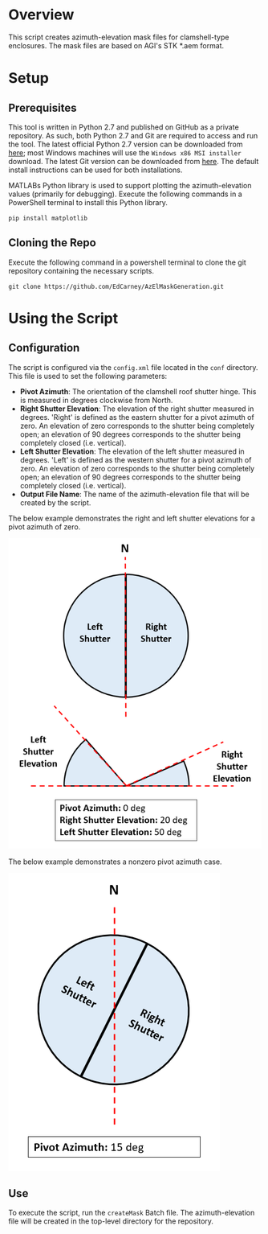 # Overview
This script creates azimuth-elevation mask files for clamshell-type enclosures. The mask files are based on AGI's STK *.aem format.

# Setup
## Prerequisites
This tool is written in Python 2.7 and published on GitHub as a private repository. As such, both Python 2.7 and Git are required to access and run the tool. The latest official Python 2.7 version can be downloaded from [here](https://www.python.org/downloads/release/python-2717/ "Python"); most Windows machines will use the `Windows x86 MSI installer` download. The latest Git version can be downloaded from [here](https://git-scm.com/downloads "Git"). The default install instructions can be used for both installations.

MATLABs Python library is used to support plotting the azimuth-elevation values (primarily for debugging). Execute the following commands in a PowerShell terminal to install this Python library.
```
pip install matplotlib
```

## Cloning the Repo
Execute the following command in a powershell terminal to clone the git repository containing the necessary scripts.
```
git clone https://github.com/EdCarney/AzElMaskGeneration.git
```

# Using the Script
## Configuration
The script is configured via the `config.xml` file located in the `conf` directory. This file is used to set the following parameters:
* **Pivot Azimuth**: The orientation of the clamshell roof shutter hinge. This is measured in degrees clockwise from North.
* **Right Shutter Elevation**: The elevation of the right shutter measured in degrees. 'Right' is defined as the eastern shutter for a pivot azimuth of zero. An elevation of zero corresponds to the shutter being completely open; an elevation of 90 degrees corresponds to the shutter being completely closed (i.e. vertical).
* **Left Shutter Elevation**: The elevation of the left shutter measured in degrees. 'Left' is defined as the western shutter for a pivot azimuth of zero. An elevation of zero corresponds to the shutter being completely open; an elevation of 90 degrees corresponds to the shutter being completely closed (i.e. vertical).
* **Output File Name**: The name of the azimuth-elevation file that will be created by the script.

The below example demonstrates the right and left shutter elevations for a pivot azimuth of zero. 

![Zero Pivot Angle Example -thumbnail][zero_pivot_angle]

The below example demonstrates a nonzero pivot azimuth case. 

![Non-Zero Pivot Angle Example][nonzero_pivot_angle]

## Use
To execute the script, run the `createMask` Batch file. The azimuth-elevation file will be created in the top-level directory for the repository.


[zero_pivot_angle]: https://raw.githubusercontent.com/EdCarney/AzElMaskGeneration/master/images/zero_pivot_angle.png "Zero Pivot Angle"
[nonzero_pivot_angle]: https://raw.githubusercontent.com/EdCarney/AzElMaskGeneration/master/images/nonzero_pivot_angle.png "Non-Zero Pivot Angle"